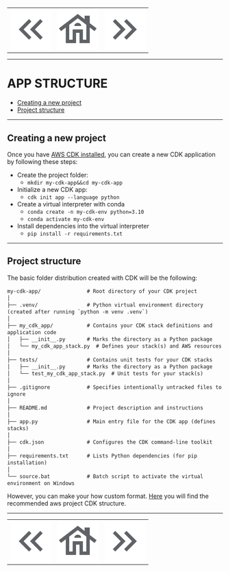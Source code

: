 <table align="center">
  <tr>
    <td>
        <a href="../docs/04-setup-instructions.md">
        <img src="../static/icons/arrow_left.png" alt="Left" title="CDK Installation">
      </a>
    </td>
    <td>
      <a href="../../README.md">
        <img src="../static/icons/house.png" alt="Home" title="Back to the index">
      </a>
    </td>
    <td>
      <a href="../docs/06-deploying-cycle.md">
        <img src="../static/icons/arrow_right.png" alt="Right" title="Deploying Cycle">
      </a>
    </td>
  </tr>
</table>

---

# APP STRUCTURE

- [Creating a new project](#creating-a-new-project)
- [Project structure](#project-structure)

---

## Creating a new project

Once you have [AWS CDK installed](./04-setup-instructions.md), you can create a new CDK application by following these steps:

- Create the project folder:
  - `mkdir my-cdk-app&&cd my-cdk-app`
- Initialize a new CDK app:
  - `cdk init app --language python`
- Create a virtual interpreter with conda
  - `conda create -n my-cdk-env python=3.10`
  - `conda activate my-cdk-env`
- Install dependencies into the virtual interpreter
  - `pip install -r requirements.txt`

---

## Project structure

The basic folder distribution created with CDK will be the following:

```
my-cdk-app/               # Root directory of your CDK project
│
├── .venv/                # Python virtual environment directory (created after running `python -m venv .venv`)
│
├── my_cdk_app/           # Contains your CDK stack definitions and application code
│   ├── __init__.py       # Marks the directory as a Python package
│   └── my_cdk_app_stack.py  # Defines your stack(s) and AWS resources
│
├── tests/                # Contains unit tests for your CDK stacks
│   ├── __init__.py       # Marks the directory as a Python package
│   └── test_my_cdk_app_stack.py  # Unit tests for your stack(s)
│
├── .gitignore            # Specifies intentionally untracked files to ignore
│
├── README.md             # Project description and instructions
│
├── app.py                # Main entry file for the CDK app (defines stacks)
│
├── cdk.json              # Configures the CDK command-line toolkit
│
├── requirements.txt      # Lists Python dependencies (for pip installation)
│
└── source.bat            # Batch script to activate the virtual environment on Windows
```

However, you can make your how custom format. [Here](https://aws.amazon.com/blogs/developer/recommended-aws-cdk-project-structure-for-python-applications/) you will find the recommended aws project CDK structure.

---

<table align="center">
  <tr>
    <td>
        <a href="../docs/04-setup-instructions.md">
        <img src="../static/icons/arrow_left.png" alt="Left" title="CDK Installation">
      </a>
    </td>
    <td>
      <a href="../../README.md">
        <img src="../static/icons/house.png" alt="Home" title="Back to the index">
      </a>
    </td>
    <td>
      <a href="../docs/06-deploying-cycle.md">
        <img src="../static/icons/arrow_right.png" alt="Right" title="Deploying Cycle">
      </a>
    </td>
  </tr>
</table>